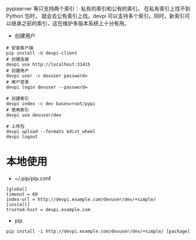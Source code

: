 pypiserver 等只支持两个索引： 私有的索引和公有的索引。 在私有索引上找不到 Python 包时， 就会去公有索引上找。devpi 可以支持多个索引。同时，新索引可以继承之前的索引，这在维护多版本系统上十分有用。

- 创建用户

```
# 安装客户端
pip install -U devpi-client
# 创建连接
devpi use http://localhost:31415
# 创建用户
devpi user -c devuser password=
# 用户登录
devpi login devuser --password=

# 创建索引
devpi index -c dev bases=root/pypi
# 使用索引
devpi use devuser/dev

# 上传包
devpi upload --formats bdist_wheel
devpi logout
```

# 本地使用

- ~/.pip/pip.conf

```
[global]
timeout = 60
index-url = http://devpi.example.com/devuser/dev/+simple/
[install]
trusted-host = devpi.example.com
```

- pip

`pip install -i http://devpi.example.com/devuser/dev/+simple/ [package]`
